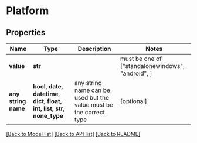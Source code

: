 # Platform


## Properties
Name | Type | Description | Notes
------------ | ------------- | ------------- | -------------
**value** | **str** |  |  must be one of ["standalonewindows", "android", ]
**any string name** | **bool, date, datetime, dict, float, int, list, str, none_type** | any string name can be used but the value must be the correct type | [optional]

[[Back to Model list]](../README.md#documentation-for-models) [[Back to API list]](../README.md#documentation-for-api-endpoints) [[Back to README]](../README.md)


